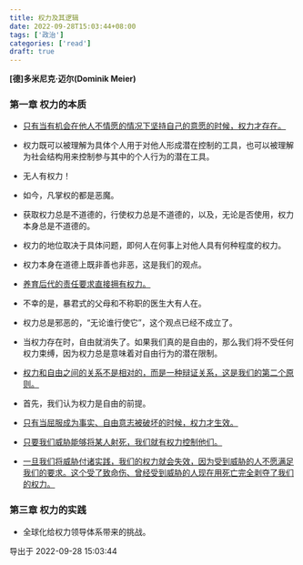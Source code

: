 ```yaml
---
title: 权力及其逻辑
date: 2022-09-28T15:03:44+08:00
tags: ['政治']
categories: ['read']
draft: true
---
```


**[德]多米尼克·迈尔(Dominik Meier)**

### 第一章 权力的本质

* [只有当有机会在他人不情愿的情况下坚持自己的意愿的时候，权力才存在。]()

* 权力既可以被理解为具体个人用于对他人形成潜在控制的工具，也可以被理解为社会结构用来控制参与其中的个人行为的潜在工具。

* 无人有权力！

* 如今，凡掌权的都是恶魔。

* 获取权力总是不道德的，行使权力总是不道德的，以及，无论是否使用，权力本身总是不道德的。

* 权力的地位取决于具体问题，即何人在何事上对他人具有何种程度的权力。

* 权力本身在道德上既非善也非恶，这是我们的观点。

* [养育后代的责任要求直接拥有权力。]()

* 不幸的是，暴君式的父母和不称职的医生大有人在。

* 权力总是邪恶的，“无论谁行使它”，这个观点已经不成立了。

* 当权力存在时，自由就消失了。如果我们真的是自由的，那么我们将不受任何权力束缚，因为权力总是意味着对自由行为的潜在限制。

* [权力和自由之间的关系不是相对的，而是一种辩证关系，这是我们的第二个原则。]()

* 首先，我们认为权力是自由的前提。

* [只有当屈服成为事实、自由意志被破坏的时候，权力才生效。]()

* [只要我们威胁能够将某人射死，我们就有权力控制他们。]()

* [一旦我们将威胁付诸实践，我们的权力就会失效，因为受到威胁的人不愿满足我们的要求。这个受了致命伤、曾经受到威胁的人现在用死亡完全剥夺了我们的权力。]()


### 第三章 权力的实践

* 全球化给权力领导体系带来的挑战。

导出于 2022-09-28 15:03:44


